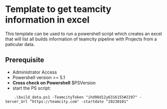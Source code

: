 # Template to get teamcity information in excel

This template can be used to run a powershell script which creates an excel that will list all builds information of teamcity pipeline with Projects from a paticular data.

## Prerequisite

* Administrator Access
* Powershell version >= 5.1
* **Cross check on Powershell**
    $PSVersion
* start the PS script:

```pwsh
    .\build_data.ps1 -TeamcityToken "ihd98d12y6316155#2297" -Server_Url "https://teamcity.com" -startdate "20230101"
```
